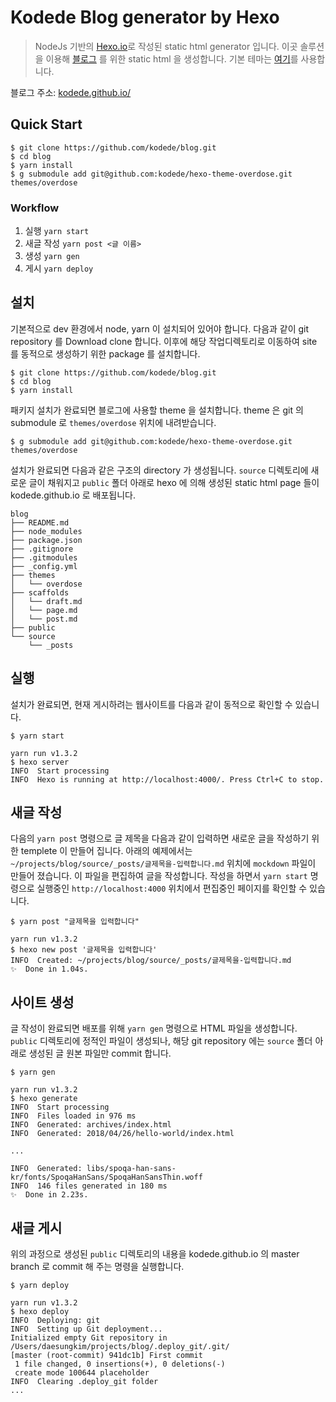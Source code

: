 # Kodede Blog generator by Hexo

> NodeJs 기반의 [Hexo.io](https://hexo.io/)로 작성된 static html generator 입니다. 이곳 솔루션을 이용해 [블로그](http://kodede.github.io/) 를 위한 static html 을 생성합니다. 기본 테마는 [여기](https://github.com/kodede/hexo-theme-overdose)를 사용합니다.

블로그 주소: [kodede.github.io/](https://kodede.github.io/)

## Quick Start

```
$ git clone https://github.com/kodede/blog.git
$ cd blog
$ yarn install
$ g submodule add git@github.com:kodede/hexo-theme-overdose.git themes/overdose
```

### Workflow

1.  실행 `yarn start`
2.  새글 작성 `yarn post <글 이름>`
3.  생성 `yarn gen`
4.  게시 `yarn deploy`

## 설치

기본적으로 dev 환경에서 node, yarn 이 설치되어 있어야 합니다. 다음과 같이 git repository 를 Download clone 합니다. 이후에 해당 작업디렉토리로 이동하여 site 를 동적으로 생성하기 위한 package 를 설치합니다.

```
$ git clone https://github.com/kodede/blog.git
$ cd blog
$ yarn install
```

패키지 설치가 완료되면 블로그에 사용할 theme 을 설치합니다. theme 은 git 의 submodule 로 `themes/overdose` 위치에 내려받습니다.

```
$ g submodule add git@github.com:kodede/hexo-theme-overdose.git themes/overdose
```

설치가 완료되면 다음과 같은 구조의 directory 가 생성됩니다. `source` 디렉토리에 새로운 글이 채워지고 `public` 폴더 아래로 hexo 에 의해 생성된 static html page 들이 kodede.github.io 로 배포됩니다.

```
blog
├── README.md
├── node_modules
├── package.json
├── .gitignore
├── .gitmodules
├── _config.yml
├── themes
│   └── overdose
├── scaffolds
│   └── draft.md
│   └── page.md
│   └── post.md
├── public
└── source
    └── _posts
```

## 실행

설치가 완료되면, 현재 게시하려는 웹사이트를 다음과 같이 동적으로 확인할 수 있습니다.

```
$ yarn start

yarn run v1.3.2
$ hexo server
INFO  Start processing
INFO  Hexo is running at http://localhost:4000/. Press Ctrl+C to stop.
```

## 새글 작성

다음의 `yarn post` 명령으로 글 제목을 다음과 같이 입력하면 새로운 글을 작성하기 위한 templete 이 만들어 집니다. 아래의 예제에서는 `~/projects/blog/source/_posts/글제목을-입력합니다.md` 위치에 `mockdown` 파일이 만들어 졌습니다. 이 파일을 편집하여 글을 작성합니다. 작성을 하면서 `yarn start` 명령으로 실행중인 `http://localhost:4000` 위치에서 편집중인 페이지를 확인할 수 있습니다.

```
$ yarn post "글제목을 입력합니다"

yarn run v1.3.2
$ hexo new post '글제목을 입력합니다'
INFO  Created: ~/projects/blog/source/_posts/글제목을-입력합니다.md
✨  Done in 1.04s.
```

## 사이트 생성

글 작성이 완료되면 배포를 위해 `yarn gen` 명령으로 HTML 파일을 생성합니다. `public` 디렉토리에 정적인 파일이 생성되나, 해당 git repository 에는 `source` 폴더 아래로 생성된 글 원본 파일만 commit 합니다.

```
$ yarn gen

yarn run v1.3.2
$ hexo generate
INFO  Start processing
INFO  Files loaded in 976 ms
INFO  Generated: archives/index.html
INFO  Generated: 2018/04/26/hello-world/index.html

...

INFO  Generated: libs/spoqa-han-sans-kr/fonts/SpoqaHanSans/SpoqaHanSansThin.woff
INFO  146 files generated in 180 ms
✨  Done in 2.23s.
```

## 새글 게시

위의 과정으로 생성된 `public` 디렉토리의 내용을 kodede.github.io 의 master branch 로 commit 해 주는 명령을 실행합니다.

```
$ yarn deploy

yarn run v1.3.2
$ hexo deploy
INFO  Deploying: git
INFO  Setting up Git deployment...
Initialized empty Git repository in /Users/daesungkim/projects/blog/.deploy_git/.git/
[master (root-commit) 941dc1b] First commit
 1 file changed, 0 insertions(+), 0 deletions(-)
 create mode 100644 placeholder
INFO  Clearing .deploy_git folder
...
```
